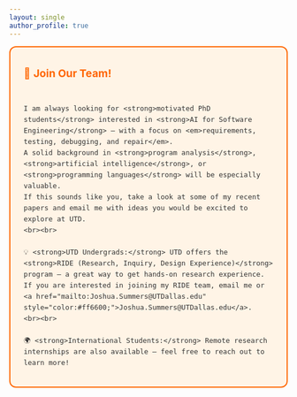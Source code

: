 ```yaml
---
layout: single
author_profile: true
---
```



<div style="background-color:#fff4e6; border-radius:12px; padding:18px 24px; border:2px solid #ff6600; line-height:1.6; font-weight:500; font-size:1.05em; color:#333;">
  <p>
    <span style="font-size:1.3em; color:#ff6600;">🚀 <strong>Join Our Team!</strong></span><br><br>

    I am always looking for <strong>motivated PhD students</strong> interested in <strong>AI for Software Engineering</strong> — with a focus on <em>requirements, testing, debugging, and repair</em>.  
    A solid background in <strong>program analysis</strong>, <strong>artificial intelligence</strong>, or <strong>programming languages</strong> will be especially valuable.  
    If this sounds like you, take a look at some of my recent papers and email me with ideas you would be excited to explore at UTD.
    <br><br>

    💡 <strong>UTD Undergrads:</strong> UTD offers the <strong>RIDE (Research, Inquiry, Design Experience)</strong> program — a great way to get hands-on research experience.  
    If you are interested in joining my RIDE team, email me or <a href="mailto:Joshua.Summers@UTDallas.edu" style="color:#ff6600;">Joshua.Summers@UTDallas.edu</a>.
    <br><br>

    🌍 <strong>International Students:</strong> Remote research internships are also available — feel free to reach out to learn more!
  </p>
</div>




